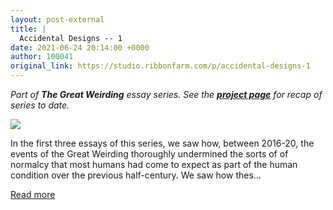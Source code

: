 ```yaml
---
layout: post-external
title: |
  Accidental Designs -- 1
date: 2021-06-24 20:14:00 +0000
author: 100041
original_link: https://studio.ribbonfarm.com/p/accidental-designs-1
---
```


_Part of **The Great Weirding**  essay series. See the **[project page](https://studio.ribbonfarm.com/subscribe?utm_medium=rss&utm_content=37948335)** for recap of series to date._

[![](https://cdn.substack.com/image/fetch/w_1456,c_limit,f_auto,q_auto:good,fl_progressive:steep/https%3A%2F%2Fbucketeer-e05bbc84-baa3-437e-9518-adb32be77984.s3.amazonaws.com%2Fpublic%2Fimages%2Fd4fa414a-3f2f-4120-a090-48b7e488a80b_576x583.gif)](https://cdn.substack.com/image/fetch/f_auto,q_auto:good,fl_progressive:steep/https%3A%2F%2Fbucketeer-e05bbc84-baa3-437e-9518-adb32be77984.s3.amazonaws.com%2Fpublic%2Fimages%2Fd4fa414a-3f2f-4120-a090-48b7e488a80b_576x583.gif)

In the first three essays of this series, we saw how, between 2016-20, the events of the Great Weirding thoroughly undermined the sorts of of normalcy that most humans had come to expect as part of the human condition over the previous half-century. We saw how thes…

[Read more](https://studio.ribbonfarm.com/p/accidental-designs-1)
